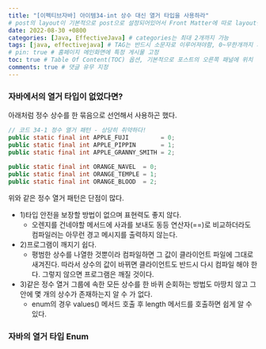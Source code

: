 ```yaml
---
title: "[이펙티브자바] 아이템34-int 상수 대신 열거 타입을 사용하라"
# post의 layout이 기본적으로 post으로 설정되어있어서 Front Matter에 따로 layout변수를 만들어 주지 않아도 된다.
date: 2022-08-30 +0800
categories: [Java, EffectiveJava] # categories는 최대 2개까지 가능
tags: [java, effectivejava] # TAG는 반드시 소문자로 이루어져야함, 0~무한개까지 지정 가능
# pin: true # 홈페이지 메인화면에 특정 게시물 고정
toc: true # Table Of Content(TOC) 옵션, 기본적으로 포스트의 오른쪽 패널에 위치
comments: true # 댓글 유무 지정
---
```


### 자바에서의 열거 타입이 없었다면?

아래처럼 정수 상수를 한 묶음으로 선언해서 사용하곤 했다.

```java
// 코드 34-1 정수 열거 패턴 - 상당히 취약하다!
public static final int APPLE_FUJI         = 0;
public static final int APPLE_PIPPIN       = 1;
public static final int APPLE_GRANNY_SMITH = 2;
 
public static final int ORANGE_NAVEL  = 0;
public static final int ORANGE_TEMPLE = 1;
public static final int ORANGE_BLOOD  = 2;
```

위와 같은 정수 열거 패턴은 단점이 많다.

- 1)타입 안전을 보장할 방법이 없으며 표현력도 좋지 않다.
  - 오렌지를 건네야할 메서드에 사과를 보내도 동등 연산자(==)로 비교하더라도 컴파일러는 아무런 경고 메시지를 출력하지 않는다.
- 2)프로그램이 깨지기 쉽다.
  - 평범한 상수를 나열한 것뿐이라 컴파일하면 그 값이 클라이언트 파일에 그대로 새겨진다. 따라서 상수의 값이 바뀌면 클라이언트도 반드시 다시 컴파일 해야 한다. 그렇지 않으면 프로그램은 깨질 것이다.
- 3)같은 정수 열거 그룹에 속한 모든 상수를 한 바퀴 순회하는 방법도 마땅치 않고 그 안에 몇 개의 상수가 존재하는지 알 수 가 없다.
  - enum의 경우 values() 메서드 호출 후 length 메서드를 호출하면 쉽게 알 수 있다.

### 자바의 열거 타입 Enum

